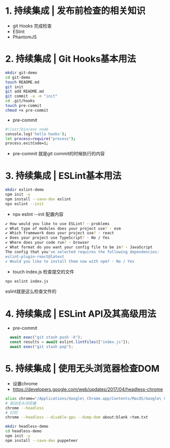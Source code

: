 # 1. 持续集成 | 发布前检查的相关知识
- git Hooks 完成检查
- ESlint
- PhantomJS

# 2. 持续集成 | Git Hooks基本用法
```bash
mkdir git-demo
cd git-demo
touch README.md
git init
git add README.md
git commit -a -m "init"
cd .git/hooks
touch pre-commit
chmod +x pre-commit
```
- pre-commit
```bash
#!/usr/bin/env node
console.log('hello hooks');
let process=require("process");
process.exitCode=1;
```
   - pre-commit 就是git commit的时候执行的内容 
# 3. 持续集成 | ESLint基本用法
```bash
mkdir eslint-demo
npm init -y
npm install --save-dev eslint
npx eslint --init
```
- npx eslint --init 配置内容
```bash
✔ How would you like to use ESLint? · problems
✔ What type of modules does your project use? · esm
✔ Which framework does your project use? · react
✔ Does your project use TypeScript? · No / Yes
✔ Where does your code run? · browser
✔ What format do you want your config file to be in? · JavaScript
The config that you've selected requires the following dependencies:
eslint-plugin-react@latest
✔ Would you like to install them now with npm? · No / Yes
```
- touch index.js
检查提交的文件
```bash
npx eslint index.js
```
eslint就是这么检查文件的

# 4. 持续集成 | ESLint API及其高级用法
- pre-commit 
```js
  await exec("git stash push -k");
  const results = await eslint.lintFiles(["index.js"]);
  await exec("git stash pop");
```
# 5. 持续集成 | 使用无头浏览器检查DOM
- 设置chrome
- https://developers.google.com/web/updates/2017/04/headless-chrome
```bash
alias chrome="/Applications/Google\ Chrome.app/Contents/MacOS/Google\ Chrome"
# 启动无头浏览器
chrome --headless
# 打印
chrome --headless --disable-gpu --dump-dom about:blank >tem.txt

```
```bash
mkdir headless-demo
cd headless-demo
npm init -y
npm install --save-dev puppeteer
```